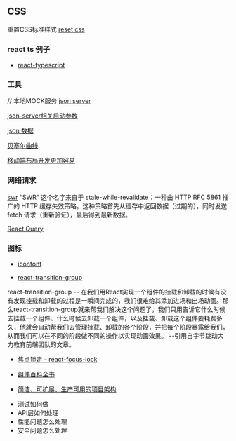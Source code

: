 
## CSS

重置CSS标准样式
[reset css](https://meyerweb.com/eric/tools/css/reset/)

### react ts 例子
* [react-typescript](https://react-typescript-cheatsheet.netlify.app/docs/basic/getting-started/basic_type_example/)


### 工具
// 本地MOCK服务
[json server](https://github.com/typicode/json-server)

[json-server相关启动参数](https://blog.csdn.net/ligonglanyuan/article/details/120665684)

[json 数据](https://jsonplaceholder.typicode.com/guide/)

[贝塞尔曲线](https://cubic-bezier.com/#.17,.67,.83,.67)

[移动端布局开发更加容易](https://github.com/imochen/hotcss)


### 网络请求
[swr](https://swr.vercel.app/zh-CN)
“SWR” 这个名字来自于 stale-while-revalidate：一种由 HTTP RFC 5861 推广的 HTTP 缓存失效策略。这种策略首先从缓存中返回数据（过期的），同时发送 fetch 请求（重新验证），最后得到最新数据。

[React Query]()


### 图标
* [iconfont](https://www.iconfont.cn/)

* [react-transition-group](https://reactcommunity.org/react-transition-group/)

react-transition-group -- 在我们用React实现一个组件的挂载和卸载的时候有没有发现挂载和卸载的过程是一瞬间完成的，我们很难给其添加进场和出场动画。那么react-transition-group就来帮我们解决这个问题了，我们只用告诉它什么时候去挂载一个组件、什么时候去卸载一个组件，以及挂载、卸载这个组件要耗费多久，他就会自动帮我们去管理挂载、卸载的各个阶段，并把每个阶段暴露给我们，从而我们可以在不同的阶段做不同的操作以实现动画效果。 --引用自字节跳动大力教育前端团队的文章。

* [焦点锁定 - react-focus-lock](https://github.com/theKashey/react-focus-lock)

* [组件百科全书](https://storybook.js.org/showcase)

* [简洁、可扩展、生产可用的项目架构](https://github.com/alan2207/bulletproof-react)
- 测试如何做
- API层如何处理
- 性能问题怎么处理
- 安全问题怎么处理


